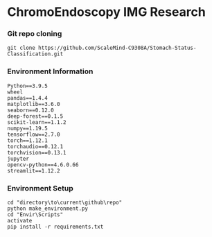 # ChromoEndoscopy IMG Research

### Git repo cloning

```
git clone https://github.com/ScaleMind-C9308A/Stomach-Status-Classification.git
```

### Environment Information

```
Python==3.9.5
wheel 
pandas==1.4.4
matplotlib==3.6.0
seaborn==0.12.0
deep-forest==0.1.5
scikit-learn==1.1.2
numpy==1.19.5
tensorflow==2.7.0
torch==1.12.1
torchaudio==0.12.1
torchvision==0.13.1
jupyter
opencv-python==4.6.0.66
streamlit==1.12.2
```

### Environment Setup

```
cd "directory\to\current\github\repo"
python make_environment.py
cd "Envir\Scripts"
activate
pip install -r requirements.txt
```

